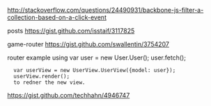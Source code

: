 http://stackoverflow.com/questions/24490931/backbone-js-filter-a-collection-based-on-a-click-event

posts
https://gist.github.com/isstaif/3117825

game-router
https://gist.github.com/swallentin/3754207


router example using 
      var user = new User.User();
      user.fetch();
      
      var userView = new UserView.UserView({model: user});
      userView.render();
      to redner the new view. 
https://gist.github.com/techhahn/4946747